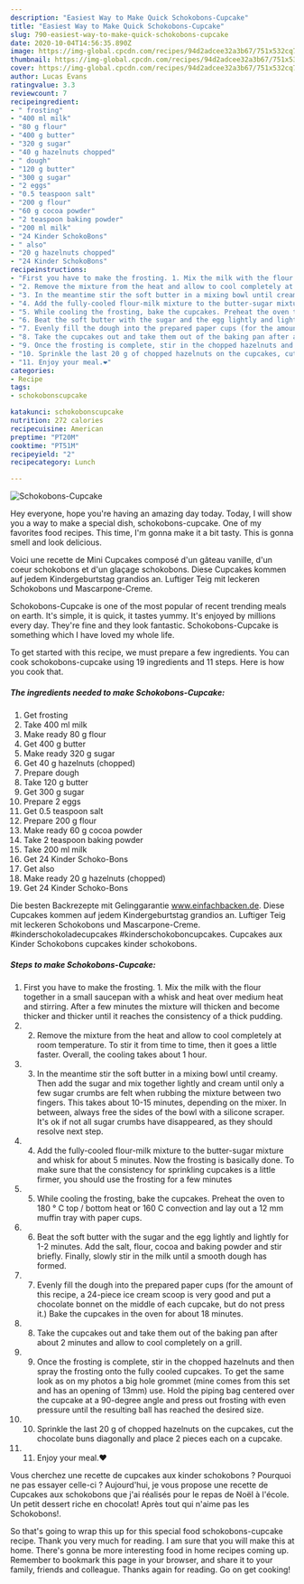 ```yaml
---
description: "Easiest Way to Make Quick Schokobons-Cupcake"
title: "Easiest Way to Make Quick Schokobons-Cupcake"
slug: 790-easiest-way-to-make-quick-schokobons-cupcake
date: 2020-10-04T14:56:35.890Z
image: https://img-global.cpcdn.com/recipes/94d2adcee32a3b67/751x532cq70/schokobons-cupcake-recipe-main-photo.jpg
thumbnail: https://img-global.cpcdn.com/recipes/94d2adcee32a3b67/751x532cq70/schokobons-cupcake-recipe-main-photo.jpg
cover: https://img-global.cpcdn.com/recipes/94d2adcee32a3b67/751x532cq70/schokobons-cupcake-recipe-main-photo.jpg
author: Lucas Evans
ratingvalue: 3.3
reviewcount: 7
recipeingredient:
- " frosting"
- "400 ml milk"
- "80 g flour"
- "400 g butter"
- "320 g sugar"
- "40 g hazelnuts chopped"
- " dough"
- "120 g butter"
- "300 g sugar"
- "2 eggs"
- "0.5 teaspoon salt"
- "200 g flour"
- "60 g cocoa powder"
- "2 teaspoon baking powder"
- "200 ml milk"
- "24 Kinder SchokoBons"
- " also"
- "20 g hazelnuts chopped"
- "24 Kinder SchokoBons"
recipeinstructions:
- "First you have to make the frosting. 1. Mix the milk with the flour together in a small saucepan with a whisk and heat over medium heat and stirring. After a few minutes the mixture will thicken and become thicker and thicker until it reaches the consistency of a thick pudding."
- "2. Remove the mixture from the heat and allow to cool completely at room temperature. To stir it from time to time, then it goes a little faster. Overall, the cooling takes about 1 hour."
- "3. In the meantime stir the soft butter in a mixing bowl until creamy. Then add the sugar and mix together lightly and cream until only a few sugar crumbs are felt when rubbing the mixture between two fingers. This takes about 10-15 minutes, depending on the mixer. In between, always free the sides of the bowl with a silicone scraper. It&#39;s ok if not all sugar crumbs have disappeared, as they should resolve next step."
- "4. Add the fully-cooled flour-milk mixture to the butter-sugar mixture and whisk for about 5 minutes. Now the frosting is basically done. To make sure that the consistency for sprinkling cupcakes is a little firmer, you should use the frosting for a few minutes"
- "5. While cooling the frosting, bake the cupcakes. Preheat the oven to 180 ° C top / bottom heat or 160 C convection and lay out a 12 mm muffin tray with paper cups."
- "6. Beat the soft butter with the sugar and the egg lightly and lightly for 1-2 minutes. Add the salt, flour, cocoa and baking powder and stir briefly. Finally, slowly stir in the milk until a smooth dough has formed."
- "7. Evenly fill the dough into the prepared paper cups (for the amount of this recipe, a 24-piece ice cream scoop is very good and put a chocolate bonnet on the middle of each cupcake, but do not press it.) Bake the cupcakes in the oven for about 18 minutes."
- "8. Take the cupcakes out and take them out of the baking pan after about 2 minutes and allow to cool completely on a grill."
- "9. Once the frosting is complete, stir in the chopped hazelnuts and then spray the frosting onto the fully cooled cupcakes. To get the same look as on my photos a big hole grommet (mine comes from this set and has an opening of 13mm) use. Hold the piping bag centered over the cupcake at a 90-degree angle and press out frosting with even pressure until the resulting ball has reached the desired size."
- "10. Sprinkle the last 20 g of chopped hazelnuts on the cupcakes, cut the chocolate buns diagonally and place 2 pieces each on a cupcake."
- "11. Enjoy your meal.❤"
categories:
- Recipe
tags:
- schokobonscupcake

katakunci: schokobonscupcake 
nutrition: 272 calories
recipecuisine: American
preptime: "PT20M"
cooktime: "PT51M"
recipeyield: "2"
recipecategory: Lunch

---
```



![Schokobons-Cupcake](https://img-global.cpcdn.com/recipes/94d2adcee32a3b67/751x532cq70/schokobons-cupcake-recipe-main-photo.jpg)

Hey everyone, hope you're having an amazing day today. Today, I will show you a way to make a special dish, schokobons-cupcake. One of my favorites food recipes. This time, I'm gonna make it a bit tasty. This is gonna smell and look delicious.

Voici une recette de Mini Cupcakes composé d&#39;un gâteau vanille, d&#39;un coeur schokobons et d&#39;un glaçage schokobons. Diese Cupcakes kommen auf jedem Kindergeburtstag grandios an. Luftiger Teig mit leckeren Schokobons und Mascarpone-Creme.

Schokobons-Cupcake is one of the most popular of recent trending meals on earth. It's simple, it is quick, it tastes yummy. It's enjoyed by millions every day. They're fine and they look fantastic. Schokobons-Cupcake is something which I have loved my whole life.


To get started with this recipe, we must prepare a few ingredients. You can cook schokobons-cupcake using 19 ingredients and 11 steps. Here is how you cook that.

<!--inarticleads1-->

##### The ingredients needed to make Schokobons-Cupcake:

1. Get  frosting
1. Take 400 ml milk
1. Make ready 80 g flour
1. Get 400 g butter
1. Make ready 320 g sugar
1. Get 40 g hazelnuts (chopped)
1. Prepare  dough
1. Take 120 g butter
1. Get 300 g sugar
1. Prepare 2 eggs
1. Get 0.5 teaspoon salt
1. Prepare 200 g flour
1. Make ready 60 g cocoa powder
1. Take 2 teaspoon baking powder
1. Take 200 ml milk
1. Get 24 Kinder Schoko-Bons
1. Get  also
1. Make ready 20 g hazelnuts (chopped)
1. Get 24 Kinder Schoko-Bons


Die besten Backrezepte mit Gelinggarantie www.einfachbacken.de. Diese Cupcakes kommen auf jedem Kindergeburtstag grandios an. Luftiger Teig mit leckeren Schokobons und Mascarpone-Creme. #kinderschokoladecupcakes #kinderschokoboncupcakes. Cupcakes aux Kinder Schokobons cupcakes kinder schokobons. 

<!--inarticleads2-->

##### Steps to make Schokobons-Cupcake:

1. First you have to make the frosting. 1. Mix the milk with the flour together in a small saucepan with a whisk and heat over medium heat and stirring. After a few minutes the mixture will thicken and become thicker and thicker until it reaches the consistency of a thick pudding.
1. 2. Remove the mixture from the heat and allow to cool completely at room temperature. To stir it from time to time, then it goes a little faster. Overall, the cooling takes about 1 hour.
1. 3. In the meantime stir the soft butter in a mixing bowl until creamy. Then add the sugar and mix together lightly and cream until only a few sugar crumbs are felt when rubbing the mixture between two fingers. This takes about 10-15 minutes, depending on the mixer. In between, always free the sides of the bowl with a silicone scraper. It&#39;s ok if not all sugar crumbs have disappeared, as they should resolve next step.
1. 4. Add the fully-cooled flour-milk mixture to the butter-sugar mixture and whisk for about 5 minutes. Now the frosting is basically done. To make sure that the consistency for sprinkling cupcakes is a little firmer, you should use the frosting for a few minutes
1. 5. While cooling the frosting, bake the cupcakes. Preheat the oven to 180 ° C top / bottom heat or 160 C convection and lay out a 12 mm muffin tray with paper cups.
1. 6. Beat the soft butter with the sugar and the egg lightly and lightly for 1-2 minutes. Add the salt, flour, cocoa and baking powder and stir briefly. Finally, slowly stir in the milk until a smooth dough has formed.
1. 7. Evenly fill the dough into the prepared paper cups (for the amount of this recipe, a 24-piece ice cream scoop is very good and put a chocolate bonnet on the middle of each cupcake, but do not press it.) Bake the cupcakes in the oven for about 18 minutes.
1. 8. Take the cupcakes out and take them out of the baking pan after about 2 minutes and allow to cool completely on a grill.
1. 9. Once the frosting is complete, stir in the chopped hazelnuts and then spray the frosting onto the fully cooled cupcakes. To get the same look as on my photos a big hole grommet (mine comes from this set and has an opening of 13mm) use. Hold the piping bag centered over the cupcake at a 90-degree angle and press out frosting with even pressure until the resulting ball has reached the desired size.
1. 10. Sprinkle the last 20 g of chopped hazelnuts on the cupcakes, cut the chocolate buns diagonally and place 2 pieces each on a cupcake.
1. 11. Enjoy your meal.❤


Vous cherchez une recette de cupcakes aux kinder schokobons ? Pourquoi ne pas essayer celle-ci ? Aujourd&#39;hui, je vous propose une recette de Cupcakes aux schokobons que j&#39;ai réalisés pour le repas de Noël à l&#39;école. Un petit dessert riche en chocolat! Après tout qui n&#39;aime pas les Schokobons!. 

So that's going to wrap this up for this special food schokobons-cupcake recipe. Thank you very much for reading. I am sure that you will make this at home. There's gonna be more interesting food in home recipes coming up. Remember to bookmark this page in your browser, and share it to your family, friends and colleague. Thanks again for reading. Go on get cooking!
